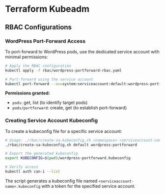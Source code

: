 # Terraform Kubeadm

## RBAC Configurations

### WordPress Port-Forward Access

To port-forward to WordPress pods, use the dedicated service account with minimal permissions:

```bash
# Apply the RBAC configuration
kubectl apply -f rbac/wordpress-portforward-rbac.yaml

# Port-forward using the service account
kubectl port-forward --as=system:serviceaccount:default:wordpress-portforward pod/wordpress-xxx 8080:80
```

**Permissions granted:**
- `pods`: get, list (to identify target pods)
- `pods/portforward`: create, get (to establish port-forward)

### Creating Service Account Kubeconfig

To create a kubeconfig file for a specific service account:

```bash
# Usage: ./rbac/create-sa-kubeconfig.sh <namespace> <serviceaccount-name>
./rbac/create-sa-kubeconfig.sh default wordpress-portforward

# Export the generated kubeconfig
export KUBECONFIG=$(pwd)/wordpress-portforward.kubeconfig

# Verify access
kubectl auth can-i --list
```

The script generates a kubeconfig file named `<serviceaccount-name>.kubeconfig` with a token for the specified service account.